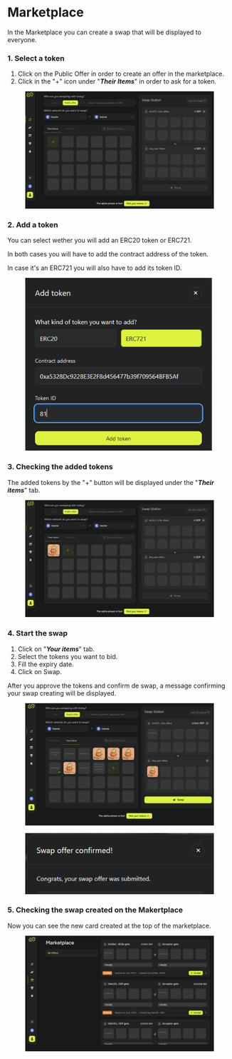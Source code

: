 # Marketplace

In the Marketplace you can create a swap that will be displayed to everyone.&#x20;

### 1. Select a token

1. Click on the Public Offer in order to create an offer in the marketplace.
2. Click in the "+" icon under "_**Their Items**_" in order to ask for a token.

<figure><img src="../.gitbook/assets/imagem 18.png" alt=""><figcaption></figcaption></figure>

### 2. Add a token

You can select wether you will add an ERC20 token or ERC721.

In both cases you will have to add the contract address of the token.

In case it's an ERC721 you will also have to add its token ID.

<figure><img src="../.gitbook/assets/imagem 19.png" alt=""><figcaption></figcaption></figure>

### 3. Checking the added tokens

The added tokens by the "+" button will be displayed under the "_**Their items**_" tab.

<figure><img src="../.gitbook/assets/imagem 20_marketplace.png" alt=""><figcaption></figcaption></figure>

### 4. Start the swap

1. Click on "_**Your items**_" tab.
2. Select the tokens you want to bid.
3. Fill the expiry date.
4. Click on Swap.

After you approve the tokens and confirm de swap, a message confirming your swap creating will be displayed.

<figure><img src="../.gitbook/assets/imagem 21_marketplace.png" alt=""><figcaption></figcaption></figure>

<figure><img src="../.gitbook/assets/imagem 11.png" alt=""><figcaption></figcaption></figure>

### 5. Checking the swap created on the Makertplace

Now you can see the new card created at the top of the marketplace.

<figure><img src="../.gitbook/assets/imagem 22_marketplace.png" alt=""><figcaption></figcaption></figure>
